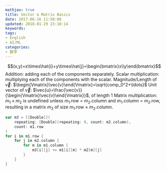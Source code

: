 ```yaml
---
mathjax: true
title: Vector & Matrix Basics
date: 2017-06-16 11:58:00
updated: 2018-01-29 23:18:14
keywords:
tags:
- English
- AI/ML
categories:
- 数学
---
```


$$(x,y)=x\times\hat{i}+y\times\hat{j}=\begin{bmatrix}x\\y\end{bmatrix}$$
Addition: adding each of the components separately.
Scalar multiplication: multiplying each of the components with the scalar.
Magnitude/Length of $\vec{v}$: $\begin{Vmatrix}\vec{v}\end{Vmatrix}=\sqrt{comp_0^2+\ldots}$
Unit vector of $\vec{v}$: $\vec{u}=\frac{\vec{v}}{\begin{Vmatrix}\vec{v}\end{Vmatrix}}$, of length 1
Matrix multiplication: $m_1\times m_2$ is undefined unless $m_1$.row = $m_2$.column and $m_1$.column = $m_2$.row, resulting in a matrix $m_3$ of size $m_1$.row $\times$ $m_2$.column.

```swift
var m3 = [[Double]](
    repeating: [Double](repeating: 0, count: m2.column),
    count: m1.row
)
for i in m1.row {
    for j in m2.column {
        for m in m1.column {
            m3[i][j] += m1[i][m] * m2[m][j]
        }
    }
}
```
